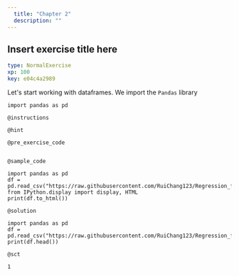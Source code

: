 ```yaml
---
  title: "Chapter 2"
  description: ""
---
```


## Insert exercise title here

```yaml
type: NormalExercise 
xp: 100 
key: e04c4a2989   
```


Let's start working with dataframes. 
We import the `Pandas` library 
```
import pandas as pd
```


`@instructions`


`@hint`


`@pre_exercise_code`

```{python}

```


`@sample_code`

```{python}
import pandas as pd
df = pd.read_csv("https://raw.githubusercontent.com/RuiChang123/Regression_for_house_price_estimation/master/final_data.csv")
from IPython.display import display, HTML
print(df.to_html())
```

`@solution`

```{python}
import pandas as pd
df = pd.read_csv("https://raw.githubusercontent.com/RuiChang123/Regression_for_house_price_estimation/master/final_data.csv")
print(df.head())
```

`@sct`

```{python}
1
```
